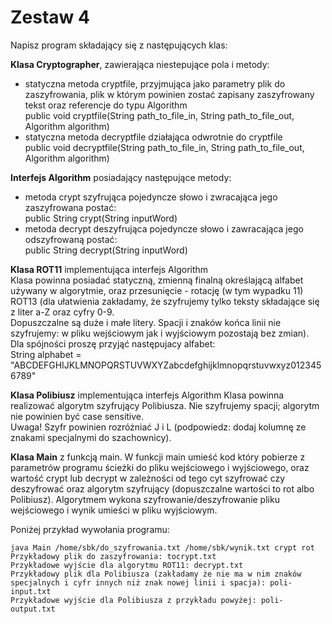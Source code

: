 # Zestaw 4 
 Napisz program składający się z następujących klas: 
 
 **Klasa Cryptographer**, zawierająca niestepujące pola i metody: <br />
- statyczna metoda cryptfile, przyjmująca jako parametry plik do zaszyfrowania, plik w którym powinien zostać zapisany zaszyfrowany tekst oraz referencje do typu Algorithm <br />
public void cryptfile(String path_to_file_in, String path_to_file_out, Algorithm algorithm) <br />
- statyczna metoda decryptfile działająca odwrotnie do cryptfile <br />
public void decryptfile(String path_to_file_in, String path_to_file_out, Algorithm algorithm)

**Interfejs Algorithm** posiadający następujące metody: <br />
- metoda crypt szyfrująca pojedyncze słowo i zwracająca jego zaszyfrowana postać: <br />
public String crypt(String inputWord) <br />
- metoda decrypt deszyfrująca pojedyncze słowo i zawracająca jego odszyfrowaną postać: <br />
public String decrypt(String inputWord)

**Klasa ROT11** implementująca interfejs Algorithm <br />
Klasa powinna posiadać statyczną, zmienną finalną określającą alfabet używany w algorytmie, oraz przesunięcie - rotację (w tym wypadku 11) ROT13 (dla ułatwienia zakładamy, że szyfrujemy tylko teksty składające się z liter a-Z oraz cyfry 0-9. <br /> Dopuszczalne są duże i małe litery. Spacji i znaków końca linii nie szyfrujemy: w pliku wejściowym jak i wyjściowym pozostają bez zmian). <br />
Dla spójności proszę przyjąć  następujacy alfabet: <br />
String alphabet = "ABCDEFGHIJKLMNOPQRSTUVWXYZabcdefghijklmnopqrstuvwxyz0123456789"

**Klasa Polibiusz** implementująca interfejs Algorithm
Klasa powinna realizować algorytm szyfrujący Polibiusza. Nie szyfrujemy spacji; algorytm nie powinien być case sensitive. <br /> Uwaga! Szyfr powinien rozróżniać J i L (podpowiedz: dodaj kolumnę ze znakami specjalnymi do szachownicy).

**Klasa Main** z funkcją main. W funkcji main umieść kod który pobierze z parametrów programu ścieżki do pliku wejściowego i wyjściowego, oraz wartość crypt lub decrypt w zależności od tego cyt szyfrować czy deszyfrować oraz algorytm szyfrujący (dopuszczalne wartości to rot albo Polibiusz). Algorytmem  wykona szyfrowanie/deszyfrowanie pliku wejściowego i wynik umieści w pliku wyjściowym. 

Poniżej przykład wywołania programu:
```
java Main /home/sbk/do_szyfrowania.txt /home/sbk/wynik.txt crypt rot 
Przykładowy plik do zaszyfrowania: tocrypt.txt
Przykładowe wyjście dla algorytmu ROT11: decrypt.txt
Przykładowy plik dla Polibiusza (zakładamy że nie ma w nim znaków specjalnych i cyfr innych niż znak nowej linii i spacja): poli-input.txt
Przykładowe wyjście dla Polibiusza z przykładu powyżej: poli-output.txt
```
